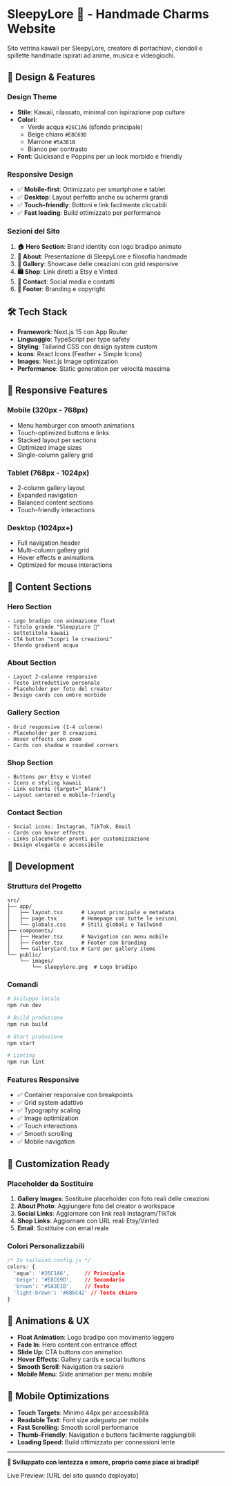 # SleepyLore 🦥 - Handmade Charms Website

Sito vetrina kawaii per SleepyLore, creatore di portachiavi, ciondoli e spillette handmade ispirati ad anime, musica e videogiochi.

## 🎨 Design & Features

### **Design Theme**
- **Stile**: Kawaii, rilassato, minimal con ispirazione pop culture
- **Colori**: 
  - Verde acqua `#26C1A6` (sfondo principale)
  - Beige chiaro `#E8C69D` 
  - Marrone `#5A3E1B`
  - Bianco per contrasto
- **Font**: Quicksand e Poppins per un look morbido e friendly

### **Responsive Design**
- ✅ **Mobile-first**: Ottimizzato per smartphone e tablet
- ✅ **Desktop**: Layout perfetto anche su schermi grandi
- ✅ **Touch-friendly**: Bottoni e link facilmente cliccabili
- ✅ **Fast loading**: Build ottimizzato per performance

### **Sezioni del Sito**
1. **🏠 Hero Section**: Brand identity con logo bradipo animato
2. **👋 About**: Presentazione di SleepyLore e filosofia handmade
3. **🎨 Gallery**: Showcase delle creazioni con grid responsive
4. **🛍️ Shop**: Link diretti a Etsy e Vinted
5. **📱 Contact**: Social media e contatti
6. **🦥 Footer**: Branding e copyright

## 🛠️ Tech Stack

- **Framework**: Next.js 15 con App Router
- **Linguaggio**: TypeScript per type safety
- **Styling**: Tailwind CSS con design system custom
- **Icons**: React Icons (Feather + Simple Icons)
- **Images**: Next.js Image optimization
- **Performance**: Static generation per velocità massima

## 📱 Responsive Features

### **Mobile (320px - 768px)**
- Menu hamburger con smooth animations
- Touch-optimized buttons e links
- Stacked layout per sections
- Optimized image sizes
- Single-column gallery grid

### **Tablet (768px - 1024px)**
- 2-column gallery layout
- Expanded navigation
- Balanced content sections
- Touch-friendly interactions

### **Desktop (1024px+)**
- Full navigation header
- Multi-column gallery grid
- Hover effects e animations
- Optimized for mouse interactions

## 🎯 Content Sections

### **Hero Section**
```
- Logo bradipo con animazione float
- Titolo grande "SleepyLore 🦥"
- Sottotitolo kawaii
- CTA button "Scopri le creazioni"
- Sfondo gradient acqua
```

### **About Section**
```
- Layout 2-colonne responsive
- Testo introduttivo personale
- Placeholder per foto del creator
- Design cards con ombre morbide
```

### **Gallery Section**
```
- Grid responsive (1-4 colonne)
- Placeholder per 8 creazioni
- Hover effects con zoom
- Cards con shadow e rounded corners
```

### **Shop Section**
```
- Buttons per Etsy e Vinted
- Icons e styling kawaii
- Link esterni (target="_blank")
- Layout centered e mobile-friendly
```

### **Contact Section**
```
- Social icons: Instagram, TikTok, Email
- Cards con hover effects
- Links placeholder pronti per customizzazione
- Design elegante e accessibile
```

## 🚀 Development

### **Struttura del Progetto**
```
src/
├── app/
│   ├── layout.tsx      # Layout principale e metadata
│   ├── page.tsx        # Homepage con tutte le sezioni
│   └── globals.css     # Stili globali e Tailwind
├── components/
│   ├── Header.tsx      # Navigation con menu mobile
│   ├── Footer.tsx      # Footer con branding
│   └── GalleryCard.tsx # Card per gallery items
└── public/
    └── images/
        └── sleepylore.png  # Logo bradipo
```

### **Comandi**
```bash
# Sviluppo locale
npm run dev

# Build produzione
npm run build

# Start produzione
npm start

# Linting
npm run lint
```

### **Features Responsive**
- ✅ Container responsive con breakpoints
- ✅ Grid system adattivo
- ✅ Typography scaling
- ✅ Image optimization
- ✅ Touch interactions
- ✅ Smooth scrolling
- ✅ Mobile navigation

## 🎨 Customization Ready

### **Placeholder da Sostituire**
1. **Gallery Images**: Sostituire placeholder con foto reali delle creazioni
2. **About Photo**: Aggiungere foto del creator o workspace
3. **Social Links**: Aggiornare con link reali Instagram/TikTok
4. **Shop Links**: Aggiornare con URL reali Etsy/Vinted
5. **Email**: Sostituire con email reale

### **Colori Personalizzabili**
```css
/* In tailwind.config.js */
colors: {
  'aqua': '#26C1A6',     // Principale
  'beige': '#E8C69D',    // Secondario
  'brown': '#5A3E1B',    // Testo
  'light-brown': '#8B6C42' // Testo chiaro
}
```

## 🌟 Animations & UX

- **Float Animation**: Logo bradipo con movimento leggero
- **Fade In**: Hero content con entrance effect
- **Slide Up**: CTA buttons con animation
- **Hover Effects**: Gallery cards e social buttons
- **Smooth Scroll**: Navigation tra sezioni
- **Mobile Menu**: Slide animation per menu mobile

## 📱 Mobile Optimizations

- **Touch Targets**: Minimo 44px per accessibilità
- **Readable Text**: Font size adeguato per mobile
- **Fast Scrolling**: Smooth scroll performance
- **Thumb-Friendly**: Navigation e buttons facilmente raggiungibili
- **Loading Speed**: Build ottimizzato per connessioni lente

---

**🦥 Sviluppato con lentezza e amore, proprio come piace ai bradipi!**

Live Preview: [URL del sito quando deployato]